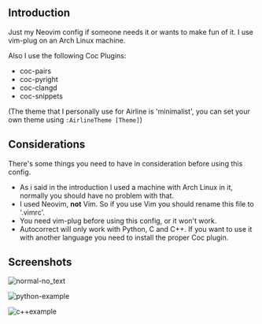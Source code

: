 ## Introduction

Just my Neovim config if someone needs it or wants to make fun of it. I use vim-plug on an Arch Linux machine.

Also I use the following Coc Plugins:
- coc-pairs
- coc-pyright
- coc-clangd
- coc-snippets

(The theme that I personally use for Airline is 'minimalist', you can set your own theme using `:AirlineTheme [Theme]`)

## Considerations

There's some things you need to have in consideration before using this config.

- As i said in the introduction I used a machine with Arch Linux in it, normally you should have no problem with that.
- I used Neovim, **not** Vim. So if you use Vim you should rename this file to '.vimrc'.
- You need vim-plug before using this config, or it won't work.
- Autocorrect will only work with Python, C and C++. If you want to use it with another language you need to install the proper Coc plugin.


## Screenshots

![normal-no_text](https://github.com/masoshii/my-nvim-config/assets/98926764/e9117b45-9409-46e7-8646-6f7c934a5c14)


![python-example](https://github.com/masoshii/my-nvim-config/assets/98926764/3c615ff0-8b6b-4365-ae54-3063e7af7078)


![c++example](https://github.com/masoshii/my-nvim-config/assets/98926764/0a9fd37c-75d5-4d9b-b757-5e3ba2706109)

